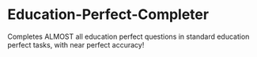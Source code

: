 # Education-Perfect-Completer
Completes ALMOST all education perfect questions in standard education perfect tasks, with near perfect accuracy!

